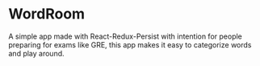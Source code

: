 # WordRoom
A simple app made with React-Redux-Persist with intention for people preparing for exams like GRE, this app makes it easy to categorize words and play around.
